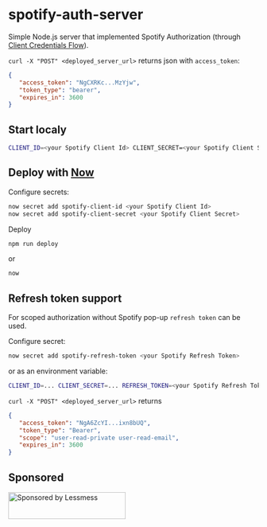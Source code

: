 # spotify-auth-server

Simple Node.js server that implemented Spotify Authorization (through [Client Credentials Flow](https://developer.spotify.com/documentation/general/guides/authorization-guide/#client-credentials-flow)). 

`curl -X "POST" <deployed_server_url>` returns json with `access_token`:
```json
{
   "access_token": "NgCXRKc...MzYjw",
   "token_type": "bearer",
   "expires_in": 3600
}
```

## Start localy
```bash
CLIENT_ID=<your Spotify Client Id> CLIENT_SECRET=<your Spotify Client Secret> node local.js
```

## Deploy with [Now](https://zeit.co/now)

Configure secrets:
```bash
now secret add spotify-client-id <your Spotify Client Id>
now secret add spotify-client-secret <your Spotify Client Secret>
```

Deploy
```bash
npm run deploy
```
or
```bash
now
```

## Refresh token support
For scoped authorization without Spotify pop-up `refresh token` can be used.

Configure secret:
```bash
now secret add spotify-refresh-token <your Spotify Refresh Token>
```
or as an environment variable:
```bash
CLIENT_ID=... CLIENT_SECRET=... REFRESH_TOKEN=<your Spotify Refresh Token> node local.js
```
`curl -X "POST" <deployed_server_url>` returns
```json
{
   "access_token": "NgA6ZcYI...ixn8bUQ",
   "token_type": "Bearer",
   "scope": "user-read-private user-read-email",
   "expires_in": 3600
}
```


## Sponsored
<a href="https://lessmess.agency/?utm_source=spotify-auth-server">
  <img src="https://lessmess.agency/badges/sponsored_by_lessmess.svg"
       alt="Sponsored by Lessmess" width="236" height="54">
</a>
